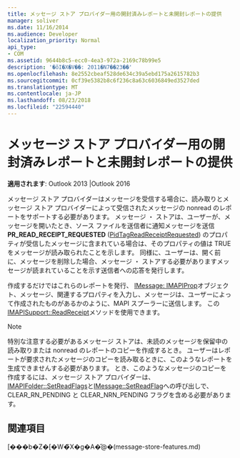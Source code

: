 ```yaml
---
title: メッセージ ストア プロバイダー用の開封済みレポートと未開封レポートの提供
manager: soliver
ms.date: 11/16/2014
ms.audience: Developer
localization_priority: Normal
api_type:
- COM
ms.assetid: 9644b8c5-ecc0-4ea3-972a-2169c78b99e5
description: '�ŏI�X�V��: 2011�N7��23��'
ms.openlocfilehash: 8e2552cbeaf528de634c39a5ebd175a2615782b3
ms.sourcegitcommit: 0cf39e5382b8c6f236c8a63c6036849ed3527ded
ms.translationtype: MT
ms.contentlocale: ja-JP
ms.lasthandoff: 08/23/2018
ms.locfileid: "22594440"
---
```

# <a name="providing-read-and-nonread-reports-for-message-store-providers"></a>メッセージ ストア プロバイダー用の開封済みレポートと未開封レポートの提供

  
  
**適用されます**: Outlook 2013 |Outlook 2016 
  
メッセージ ストア プロバイダーはメッセージを受信する場合に、読み取りとメッセージ ストア プロバイダーによって受信されたメッセージの nonread のレポートをサポートする必要があります。 メッセージ ・ ストアは、ユーザーが、メッセージを開いたとき、ソース ファイルを送信者に通知メッセージを送信**PR_READ_RECEIPT_REQUESTED** ([PidTagReadReceiptRequested](pidtagreadreceiptrequested-canonical-property.md)) のプロパティが受信したメッセージに含まれている場合は、そのプロパティの値は TRUE をメッセージが読み取られたことを示します。 同様に、ユーザーは、開く前に、メッセージを削除した場合、メッセージ ・ ストアする必要がありますメッセージが読まれていることを示す送信者への応答を発行します。
  
作成するだけではこれらのレポートを発行、 [IMessage: IMAPIProp](imessageimapiprop.md)オブジェクト、メッセージ、関連するプロパティを入力し、メッセージは、ユーザーによって作成されたものがあるかのように、MAPI スプーラーに送信します。 この[IMAPISupport::ReadReceipt](imapisupport-readreceipt.md)メソッドを使用できます。 
  
> [!NOTE]
> 特別な注意する必要があるメッセージ ストアは、未読のメッセージを保留中の読み取りまたは nonread のレポートのコピーを作成するとき。 ユーザーはレポートが要求されたメッセージのコピーを読み取るときに、このようなレポートを生成できませんする必要があります。 とき、このようなメッセージのコピーを作成するには、メッセージ ストア プロバイダーは、 [IMAPIFolder::SetReadFlags](imapifolder-setreadflags.md)と[IMessage::SetReadFlag](imessage-setreadflag.md)への呼び出しで、CLEAR_RN_PENDING と CLEAR_NRN_PENDING フラグを含める必要があります。 
  
## <a name="see-also"></a>関連項目



[���b�Z�[�W�̃X�g�A�̋@�[](message-store-features.md)(message-store-features.md)

